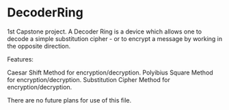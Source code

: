 # DecoderRing
1st Capstone project. A Decoder Ring is a device which allows one to decode a simple substitution cipher - 
or to encrypt a message by working in the opposite direction.


Features:

Caesar Shift Method for encryption/decryption.
Polyibius Square Method for encryption/decryption.
Substitution Cipher Method for encryption/decryption.

 There are no future plans for use of this file.
